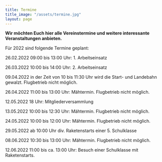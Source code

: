 ```yaml
---
title: Termine
title_image: "/assets/termine.jpg"
layout: page
---
```


**Wir möchten Euch hier alle Vereinstermine und weitere interessante Veranstaltungen anbieten.**

Für 2022 sind folgende Termine geplant:

26.02.2022 09:00 bis 13:00 Uhr: 1. Arbeitseinsatz  

26.03.2022 10:00 bis 14:00 Uhr: 2. Arbeitseinsatz  

09.04.2022 in der Zeit von 10 bis 11:30 Uhr wird die Start- und Landebahn gewalzt. Flugbetrieb nicht möglich.

26.04.2022 11:00 bis 13:00 Uhr: Mähtermin. Flugbetrieb nicht möglich.

12.05.2022 18 Uhr: Mitgliederversammlung

13.05.2022 10:00 bis 12:30 Uhr: Mähtermin. Flugbetrieb nicht möglich.

24.05.2022 10:00 bis 12:00 Uhr: Mähtermin. Flugbetrieb nicht möglich.

29.05.2022 ab 10:00 Uhr div. Raketenstarts einer 5. Schulklasse

08.06.2022 10:30 bis 13:00 Uhr: Mähtermin. Flugbetrieb nicht möglich.

12.06.2022 11:00 bis ca. 13:00 Uhr: Besuch einer Schulklasse mit Raketenstarts.